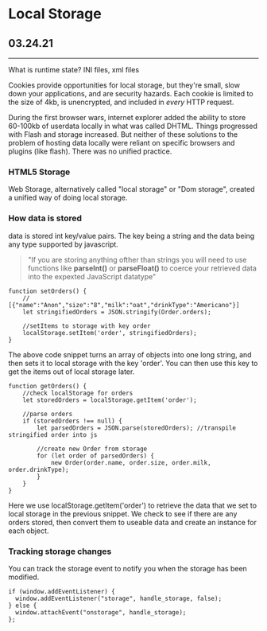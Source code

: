 # Local Storage

## 03.24.21

----

What is runtime state? INI files, xml files

Cookies provide opportunities for local storage, but they're small, slow down your applications, and are security hazards. Each cookie is limited to the size of 4kb, is unencrypted, and included in *every* HTTP request.

During the first browser wars, internet explorer added the ability to store 60-100kb of userdata locally in what was called DHTML. Things progressed with Flash and storage increased. But neither of these solutions to the problem of hosting data locally were reliant on specific browsers and plugins (like flash). There was no unified practice.

### HTML5 Storage

Web Storage, alternatively called "local storage" or "Dom storage", created a unified way of doing local storage.

### How data is stored

data is stored int key/value pairs. The key being a string and the data being any type supported by javascript.

> "If you are storing anything ofther than strings you will need to use functions like **parseInt()** or **parseFloat()** to coerce your retrieved data into the expexted JavaScript datatype"

````JS
function setOrders() {
    // [{"name":"Anon","size":"8","milk":"oat","drinkType":"Americano"}]
    let stringifiedOrders = JSON.stringify(Order.orders);

    //setItems to storage with key order
    localStorage.setItem('order', stringifiedOrders);
}
````

The above code snippet turns an array of objects into one long string, and then sets it to local storage with the key 'order'. You can then use this key to get the items out of local storage later.

````JS
function getOrders() {
    //check localStorage for orders
    let storedOrders = localStorage.getItem('order');

    //parse orders
    if (storedOrders !== null) {
        let parsedOrders = JSON.parse(storedOrders); //transpile stringified order into js

        //create new Order from storage
        for (let order of parsedOrders) {
            new Order(order.name, order.size, order.milk, order.drinkType);
        }
    }
}
````

Here we use localStorage.getItem('order') to retrieve the data that we set to local storage in the previous snippet. We check to see if there are any orders stored, then convert them to useable data and create an instance for each object.

### Tracking storage changes

You can track the storage event to notify you when the storage has been modified.

````JS
if (window.addEventListener) {
  window.addEventListener("storage", handle_storage, false);
} else {
  window.attachEvent("onstorage", handle_storage);
};
````
